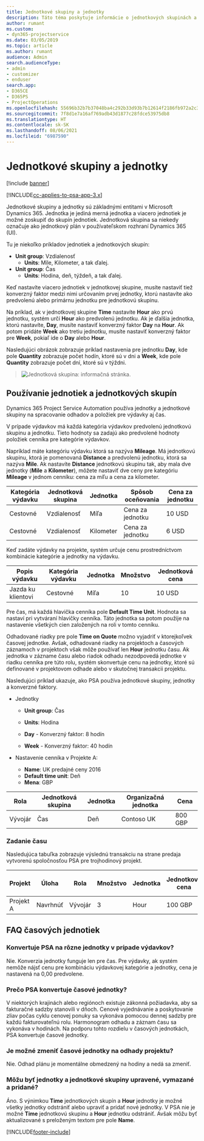 ```yaml
---
title: Jednotkové skupiny a jednotky
description: Táto téma poskytuje informácie o jednotkových skupinách a jednotkách.
author: rumant
ms.custom:
- dyn365-projectservice
ms.date: 03/05/2019
ms.topic: article
ms.author: rumant
audience: Admin
search.audienceType:
- admin
- customizer
- enduser
search.app:
- D365CE
- D365PS
- ProjectOperations
ms.openlocfilehash: 55696b32b7b37048ba4c292b33d93b7b12614f2186fb972a2c3f3732e5512c82
ms.sourcegitcommit: 7f8d1e7a16af769adb43d1877c28fdce53975db8
ms.translationtype: HT
ms.contentlocale: sk-SK
ms.lasthandoff: 08/06/2021
ms.locfileid: "6987590"
---
```

# <a name="unit-groups-and-units"></a>Jednotkové skupiny a jednotky

[!include [banner](../includes/psa-now-project-operations.md)]

[!INCLUDE[cc-applies-to-psa-app-3.x](../includes/cc-applies-to-psa-app-3x.md)]

Jednotkové skupiny a jednotky sú základnými entitami v Microsoft Dynamics 365. Jednotka je jediná merná jednotka a viacero jednotiek je možné zoskupiť do skupín jednotiek. Jednotková skupina sa niekedy označuje ako jednotkový plán v používateľskom rozhraní Dynamics 365 (UI). 

Tu je niekoľko príkladov jednotiek a jednotkových skupín:
 
- **Unit group**: Vzdialenosť 
    - **Units**: Míle, Kilometer, a tak ďalej.
- **Unit group**: Čas
    - **Units**: Hodina, deň, týždeň, a tak ďalej. 

Keď nastavíte viacero jednotiek v jednotkovej skupine, musíte nastaviť tiež konverzný faktor medzi nimi určovaním prvej jednotky, ktorú nastavíte ako predvolenú alebo primárnu jednotku pre jednotkovú skupinu. 

Na príklad, ak v jednotkovej skupine **Time** nastavíte **Hour** ako prvú jednotku, systém určí **Hour** ako predvolenú jednotku. Ak je ďalšia jednotka, ktorú nastavíte, **Day**, musíte nastaviť konverzný faktor **Day** na **Hour**. Ak potom pridáte **Week** ako tretiu jednotku, musíte nastaviť konverzný faktor pre **Week**, pokiaľ ide o **Day** alebo **Hour**. 

Nasledujúci obrázok zobrazuje príklad nastavenia pre jednotku **Day**, kde pole **Quantity** zobrazuje počet hodín, ktoré sú v dni a **Week**, kde pole **Quantity** zobrazuje počet dní, ktoré sú v týždni.

> ![Jednotková skupina: informačná stránka.](media/advanced-2.png)

## <a name="using-units-and-unit-groups"></a>Používanie jednotiek a jednotkových skupín

Dynamics 365 Project Service Automation používa jednotky a jednotkové skupiny na spracovanie odhadov a položiek pre výdavky aj čas. 

V prípade výdavkov má každá kategória výdavkov predvolenú jednotkovú skupinu a jednotku. Tieto hodnoty sa zadajú ako predvolené hodnoty položiek cenníka pre kategórie výdavkov. 

Napríklad máte kategóriu výdavku ktorá sa nazýva **Mileage**. Má jednotkovú skupinu, ktorá je pomenovaná **Distance** a predvolenú jednotku, ktorá sa nazýva **Mile**. Ak nastavíte **Distance** jednotkovú skupinu tak, aby mala dve jednotky (**Mile** a **Kilometer**), môžete nastaviť dve ceny pre kategóriu **Mileage** v jednom cenníku: cena za míľu a cena za kilometer.

| Kategória výdavku  | Jednotková skupina  | Jednotka      | Spôsob oceňovania  | Cena za jednotku  |
|-------------------|---------------|-----------|-------------------|-------------------|
| Cestovné           | Vzdialenosť      | Míľa      | Cena za jednotku    | 10 USD            |
| Cestovné           | Vzdialenosť      | Kilometer | Cena za jednotku    |  6 USD            |

Keď zadáte výdavky na projekte, systém určuje cenu prostredníctvom kombinácie kategórie a jednotky na výdavku. 

| Popis výdavku        | Kategória výdavku  | Jednotka  | Množstvo  | Jednotková cena   |
|----------------------------|---------------------|-------|-----------|----------------|
| Jazda ku klientovi | Cestovné             | Míľa  | 10        | 10 USD         |

Pre čas, má každá hlavička cenníka pole **Default Time Unit**. Hodnota sa nastaví pri vytváraní hlavičky cenníka. Táto jednotka sa potom použije na nastavenie všetkých cien založených na roli v tomto cenníku.

Odhadované riadky pre pole **Time on Quote** možno vyjadriť v ktorejkoľvek časovej jednotke. Avšak, odhadované riadky na projektoch a časových záznamoch v projektoch však môže používať len **Hour** jednotku času. Ak jednotka v zázname času alebo riadok odhadu nezodpovedá jednotke v riadku cenníka pre túto rolu, systém skonvertuje cenu na jednotky, ktoré sú definované v projektovom odhade alebo v skutočnej transakcii projektu.

Nasledujúci príklad ukazuje, ako PSA používa jednotkové skupiny, jednotky a konverzné faktory.
- Jednotky

   - **Unit group**: Čas 
   - **Units**: Hodina 
    
    - **Day** - Konverzný faktor: 8 hodín       
    - **Week** - Konverzný faktor: 40 hodín  
        
- Nastavenie cenníka v Projekte A:

    - **Name**: UK predajné ceny 2016 
    - **Default time unit**: Deň 
    - **Mena**: GBP

| Rola      | Jednotková skupina | Jednotka | Organizačná jednotka | Cena   |
|-----------|------------|------|---------------------|---------|
| Vývojár | Čas       | Deň  | Contoso UK          | 800 GBP |

### <a name="time-entry"></a>Zadanie času

Nasledujúca tabuľka zobrazuje výslednú transakciu na strane predaja vytvorenú spoločnosťou PSA pre trojhodinový projekt.


| Projekt   | Úloha    | Rola      | Množstvo | Jednotka  | Jednotková cena | Suma nevyfakturovaného predaja |
|-----------|---------|-----------|----------|-------|------------|-----------------------|
| Projekt A | Navrhnúť  | Vývojár | 3        | Hour  | 100 GBP    | 300 GBP               |

## <a name="time-unit-faq"></a>FAQ časových jednotiek

### <a name="does-psa-convert-to-different-units-in-the-case-of-expenses"></a>Konvertuje PSA na rôzne jednotky v prípade výdavkov?
Nie. Konverzia jednotky funguje len pre čas. Pre výdavky, ak systém nemôže nájsť cenu pre kombináciu výdavkovej kategórie a jednotky, cena je nastavená na 0,00 predvolene.

### <a name="why-does-psa-convert-time-units"></a>Prečo PSA konvertuje časové jednotky?
V niektorých krajinách alebo regiónoch existuje zákonná požiadavka, aby sa fakturačné sadzby stanovili v dňoch. Cenové vyjednávanie a poskytovanie zliav počas cyklu cenovej ponuky sa vykonáva pomocou dennej sadzby pre každú fakturovateľnú rolu. Harmonogram odhadu a záznam času sa vykonáva v hodinách. Na podporu tohto rozdielu v časových jednotkách, PSA konvertuje časové jednotky.

### <a name="can-time-units-be-changed-on-project-estimates"></a>Je možné zmeniť časové jednotky na odhady projektu?
Nie. Odhad plánu je momentálne obmedzený na hodiny a nedá sa zmeniť.

### <a name="can-units-and-unit-groups-be-edited-deleted-and-added"></a>Môžu byť jednotky a jednotkové skupiny upravené, vymazané a pridané?
Áno. S výnimkou **Time** jednotkových skupín a **Hour** jednotky je možné všetky jednotky odstrániť alebo upraviť a pridať nové jednotky. V PSA nie je možné **Time** jednotkovú skupinu a **Hour** jednotku odstrániť. Avšak môžu byť aktualizované s preloženým textom pre pole **Name**.


[!INCLUDE[footer-include](../includes/footer-banner.md)]